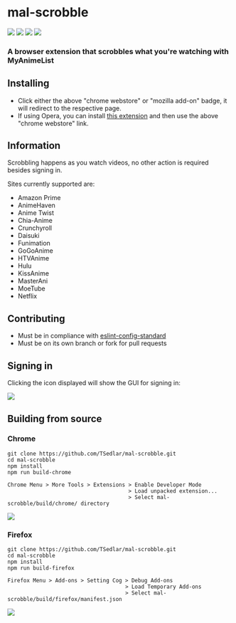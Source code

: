 # mal-scrobble
![](https://img.shields.io/github/license/mashape/apistatus.svg)
![](https://travis-ci.org/TSedlar/mal-scrobble.svg)
[![](https://img.shields.io/chrome-web-store/v/njndiiinbnllinmdoifoffmkfgkflffp.svg)](https://chrome.google.com/webstore/detail/mal-scrobble/njndiiinbnllinmdoifoffmkfgkflffp)
[![](https://img.shields.io/amo/v/mal-scrobble.svg)](https://addons.mozilla.org/en-US/firefox/addon/mal-scrobble/)

### A browser extension that scrobbles what you're watching with MyAnimeList

## Installing
- Click either the above "chrome webstore" or "mozilla add-on" badge, it will redirect to the respective page.
- If using Opera, you can install [this extension](https://addons.opera.com/en/extensions/details/download-chrome-extension-9/) and then use the above "chrome webstore" link.

## Information

Scrobbling happens as you watch videos, no other action is required besides signing in.

Sites currently supported are:
- Amazon Prime
- AnimeHaven
- Anime Twist
- Chia-Anime
- Crunchyroll
- Daisuki
- Funimation
- GoGoAnime
- HTVAnime
- Hulu
- KissAnime
- MasterAni
- MoeTube
- Netflix

## Contributing
- Must be in compliance with [eslint-config-standard](https://github.com/feross/eslint-config-standard)
- Must be on its own branch or fork for pull requests

## Signing in
Clicking the icon displayed will show the GUI for signing in:

![](https://i.imgur.com/rZEKNgp.png)

## Building from source

### Chrome
```shell
git clone https://github.com/TSedlar/mal-scrobble.git
cd mal-scrobble
npm install
npm run build-chrome
```

```
Chrome Menu > More Tools > Extensions > Enable Developer Mode
                                      > Load unpacked extension...
                                      > Select mal-scrobble/build/chrome/ directory
```
![](https://i.imgur.com/dL60W9x.png)

### Firefox
```shell
git clone https://github.com/TSedlar/mal-scrobble.git
cd mal-scrobble
npm install
npm run build-firefox
```

```
Firefox Menu > Add-ons > Setting Cog > Debug Add-ons
                                     > Load Temporary Add-ons
                                     > Select mal-scrobble/build/firefox/manifest.json
```
![](https://i.imgur.com/yQkBETn.png)
